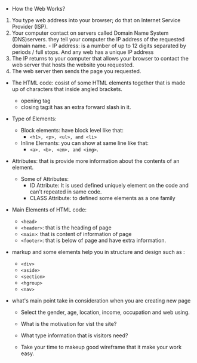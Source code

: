 - How the Web Works?
1. You type web address into your browser; do that on Internet Service Provider (ISP).
2. Your computer contact on servers called Domain Name System (DNS)servers. they tell your computer the IP address of the requested domain name.
		- IP address: is a number of up to 12 digits separated by periods / full stops. And any web has a unique IP address
3. The IP returns to your computer that allows your browser to contact the web server that hosts the website you requested.
4. The web server then sends the page you requested.

- The HTML code: cosist of some HTML elements together that is made up of characters that inside angled brackets.
    - opening tag
    - closing tag:it has an extra forward slash in it.

- Type of Elements:
    - Block elements: have block level like that:
        - `<h1>, <p>, <ul>, and <li>`
    - Inline Elemants: you can show at same line like that:
        - `<a>, <b>, <em>, and <img>`.

- Attributes: that is provide more information about the contents of an element.

    - Some of Attributes:
        - ID Attribute: It is used defined uniquely element on the code and can't repeated in same code.
        - CLASS Attribute: to defined some elements as a one family 

- Main Elements of HTML code:
    - `<head>`
    - `<header>`: that is the heading of page
    - `<main>`: that is content of information of page
    - `<footer>`: that is below of page and have extra information.

- markup and some elements help you in structure and design such as :
    - `<div>`
    - `<aside>`
    - `<section>`
    - `<hgroup>`
    - `<nav>`

- what's main point take in consideration when you are creating new page
  - Select the gender, age, location, income, occupation and web using.

  - What is the motivation for vist the site?

  - What type information that is visitors need?

  - Take your time to makeup good wireframe that it make your work easy.
